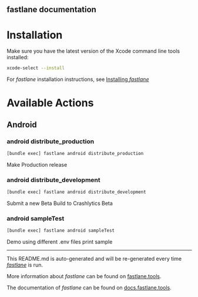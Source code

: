 fastlane documentation
----

# Installation

Make sure you have the latest version of the Xcode command line tools installed:

```sh
xcode-select --install
```

For _fastlane_ installation instructions, see [Installing _fastlane_](https://docs.fastlane.tools/#installing-fastlane)

# Available Actions

## Android

### android distribute_production

```sh
[bundle exec] fastlane android distribute_production
```

Make Production release

### android distribute_development

```sh
[bundle exec] fastlane android distribute_development
```

Submit a new Beta Build to Crashlytics Beta

### android sampleTest

```sh
[bundle exec] fastlane android sampleTest
```

Demo using different .env files print sample

----

This README.md is auto-generated and will be re-generated every time [_fastlane_](https://fastlane.tools) is run.

More information about _fastlane_ can be found on [fastlane.tools](https://fastlane.tools).

The documentation of _fastlane_ can be found on [docs.fastlane.tools](https://docs.fastlane.tools).
